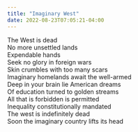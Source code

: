 ```yaml
---
title: "Imaginary West"
date: 2022-08-23T07:05:21-04:00
---
```


The West is dead \
No more unsettled lands \
Expendable hands \
Seek no glory in foreign wars \
Skin crumbles with too many scars \
Imaginary homelands await the well-armed \
Deep in your brain lie American dreams \
Of education turned to golden streams \
All that is forbidden is permitted \
Inequality constitutionally mandated \
The west is indefinitely dead \
Soon the imaginary country lifts its head
